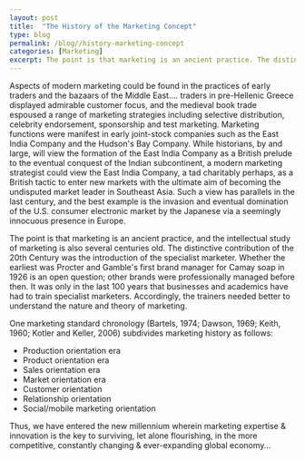 ```yaml
---
layout: post
title:  "The History of the Marketing Concept"
type: blog
permalink: /blog//history-marketing-concept
categories: [Marketing]
excerpt: The point is that marketing is an ancient practice. The distinctive contribution of the 20th Century was the introduction of the specialist marketer.
---
```


Aspects of modern marketing could be found in the practices of early traders and the bazaars of the Middle East…. traders in pre-Hellenic Greece displayed admirable customer focus, and the medieval book trade espoused a range of marketing strategies including selective distribution, celebrity endorsement, sponsorship and test marketing. Marketing functions were manifest in early joint-stock companies such as the East India Company and the Hudson's Bay Company. While historians, by and large, will view the formation of the East India Company as a British prelude to the eventual conquest of the Indian subcontinent, a modern marketing strategist could view the East India Company, a tad charitably perhaps, as a British tactic to enter new markets with the ultimate aim of becoming the undisputed market leader in Southeast Asia. Such a view has parallels in the last century, and the best example is the invasion and eventual domination of the U.S. consumer electronic market by the Japanese via a seemingly innocuous presence in Europe.

The point is that marketing is an ancient practice, and the intellectual study of marketing is also several centuries old. The distinctive contribution of the 20th Century was the introduction of the specialist marketer. Whether the earliest was Procter and Gamble's first brand manager for Camay soap in 1926 is an open question; other brands were professionally managed before then. It was only in the last 100 years that businesses and academics have had to train specialist marketers. Accordingly, the trainers needed better to understand the nature and theory of marketing.

One marketing standard chronology (Bartels, 1974; Dawson, 1969; Keith, 1960; Kotler and Keller, 2006) subdivides marketing history as follows:

* Production orientation era
* Product orientation era
* Sales orientation era
* Market orientation era
* Customer orientation
* Relationship orientation
* Social/mobile marketing orientation

Thus, we have entered the new millennium wherein marketing expertise & innovation is the key to surviving, let alone flourishing, in the more competitive, constantly changing & ever-expanding global economy…
